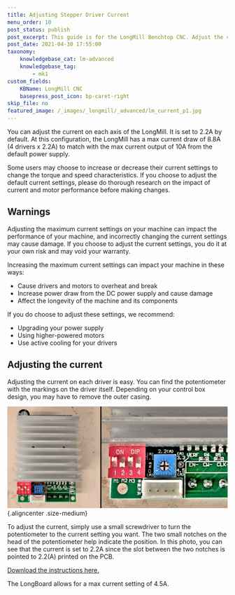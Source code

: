 ```yaml
---
title: Adjusting Stepper Driver Current
menu_order: 10
post_status: publish
post_excerpt: This guide is for the LongMill Benchtop CNC. Adjust the current going to the motors on the Longboard control board, through the potentiometers on the drivers.
post_date: 2021-04-30 17:55:00
taxonomy:
    knowledgebase_cat: lm-advanced
    knowledgebase_tag:
        - mk1
custom_fields:
    KBName: LongMill CNC
    basepress_post_icon: bp-caret-right
skip_file: no
featured_image: /_images/_longmill/_advanced/lm_current_p1.jpg
---
```


You can adjust the current on each axis of the LongMill. It is set to 2.2A by default. At this configuration, the LongMill has a max current draw of 8.8A (4 drivers x 2.2A) to match with the max current output of 10A from the default power supply.

Some users may choose to increase or decrease their current settings to change the torque and speed characteristics. If you choose to adjust the default current settings, please do thorough research on the impact of current and motor performance before making changes.

## Warnings

Adjusting the maximum current settings on your machine can impact the performance of your machine, and incorrectly changing the current settings may cause damage. If you choose to adjust the current settings, you do it at your own risk and may void your warranty.

Increasing the maximum current settings can impact your machine in these ways:

<ul>
  <li>Cause drivers and motors to overheat and break</li>
  <li>Increase power draw from the DC power supply and cause damage</li>
  <li>Affect the longevity of the machine and its components</li>
</ul>

If you do choose to adjust these settings, we recommend:

<ul>
  <li>Upgrading your power supply</li>
  <li>Using higher-powered motors</li>
  <li>Use active cooling for your drivers</li>
</ul>

## Adjusting the current

Adjusting the current on each driver is easy. You can find the potentiometer with the markings on the driver itself. Depending on your control box design, you may have to remove the outer casing.

![](/_images/_longmill/_advanced/lm_current_p1.jpg){.aligncenter .size-medium}

To adjust the current, simply use a small screwdriver to turn the potentiometer to the current setting you want. The two small notches on the head of the potentiometer help indicate the position. In this photo, you can see that the current is set to 2.2A since the slot between the two notches is pointed to 2.2(A) printed on the PCB.

<a href="https://resources.sienci.com/wp-content/uploads/2022/03/Stepper-Driver-Current-Adjustment.pdf" target="_blank" rel="noopener">Download the instructions here.</a>

The LongBoard allows for a max current setting of 4.5A.

